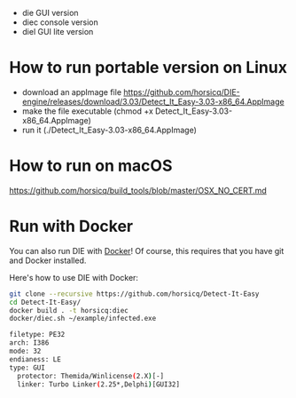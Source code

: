 
* die GUI version
* diec console version
* diel GUI lite version


How to run portable version on Linux
=======

* download an appImage file https://github.com/horsicq/DIE-engine/releases/download/3.03/Detect_It_Easy-3.03-x86_64.AppImage
* make the file executable (chmod +x Detect_It_Easy-3.03-x86_64.AppImage)
* run it (./Detect_It_Easy-3.03-x86_64.AppImage)

How to run on macOS
=======

https://github.com/horsicq/build_tools/blob/master/OSX_NO_CERT.md

Run with Docker
=======

You can also run DIE with [Docker](https://www.docker.com/community-edition)! Of course, this requires that you have git and Docker installed.

Here's how to use DIE with Docker:

```bash
git clone --recursive https://github.com/horsicq/Detect-It-Easy
cd Detect-It-Easy/
docker build . -t horsicq:diec
docker/diec.sh ~/example/infected.exe

filetype: PE32
arch: I386
mode: 32
endianess: LE
type: GUI
  protector: Themida/Winlicense(2.X)[-]
  linker: Turbo Linker(2.25*,Delphi)[GUI32]
```

